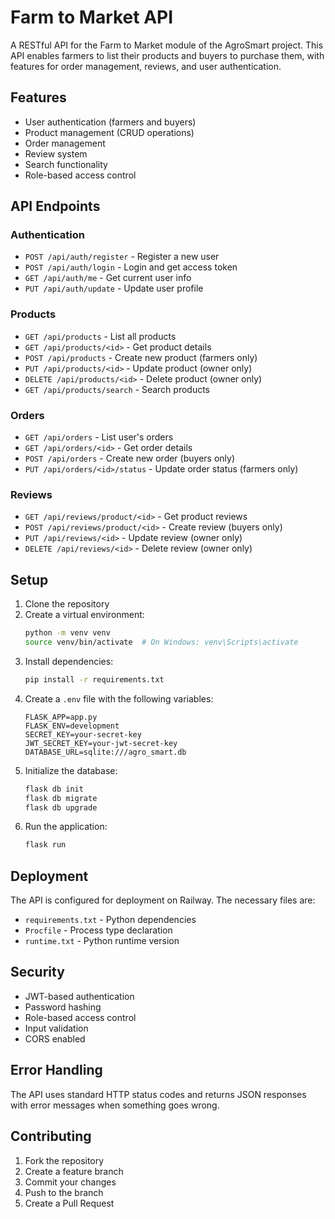 # Farm to Market API

A RESTful API for the Farm to Market module of the AgroSmart project. This API enables farmers to list their products and buyers to purchase them, with features for order management, reviews, and user authentication.

## Features

- User authentication (farmers and buyers)
- Product management (CRUD operations)
- Order management
- Review system
- Search functionality
- Role-based access control

## API Endpoints

### Authentication

- `POST /api/auth/register` - Register a new user
- `POST /api/auth/login` - Login and get access token
- `GET /api/auth/me` - Get current user info
- `PUT /api/auth/update` - Update user profile

### Products

- `GET /api/products` - List all products
- `GET /api/products/<id>` - Get product details
- `POST /api/products` - Create new product (farmers only)
- `PUT /api/products/<id>` - Update product (owner only)
- `DELETE /api/products/<id>` - Delete product (owner only)
- `GET /api/products/search` - Search products

### Orders

- `GET /api/orders` - List user's orders
- `GET /api/orders/<id>` - Get order details
- `POST /api/orders` - Create new order (buyers only)
- `PUT /api/orders/<id>/status` - Update order status (farmers only)

### Reviews

- `GET /api/reviews/product/<id>` - Get product reviews
- `POST /api/reviews/product/<id>` - Create review (buyers only)
- `PUT /api/reviews/<id>` - Update review (owner only)
- `DELETE /api/reviews/<id>` - Delete review (owner only)

## Setup

1. Clone the repository
2. Create a virtual environment:
   ```bash
   python -m venv venv
   source venv/bin/activate  # On Windows: venv\Scripts\activate
   ```
3. Install dependencies:
   ```bash
   pip install -r requirements.txt
   ```
4. Create a `.env` file with the following variables:
   ```
   FLASK_APP=app.py
   FLASK_ENV=development
   SECRET_KEY=your-secret-key
   JWT_SECRET_KEY=your-jwt-secret-key
   DATABASE_URL=sqlite:///agro_smart.db
   ```
5. Initialize the database:
   ```bash
   flask db init
   flask db migrate
   flask db upgrade
   ```
6. Run the application:
   ```bash
   flask run
   ```

## Deployment

The API is configured for deployment on Railway. The necessary files are:
- `requirements.txt` - Python dependencies
- `Procfile` - Process type declaration
- `runtime.txt` - Python runtime version

## Security

- JWT-based authentication
- Password hashing
- Role-based access control
- Input validation
- CORS enabled

## Error Handling

The API uses standard HTTP status codes and returns JSON responses with error messages when something goes wrong.

## Contributing

1. Fork the repository
2. Create a feature branch
3. Commit your changes
4. Push to the branch
5. Create a Pull Request 